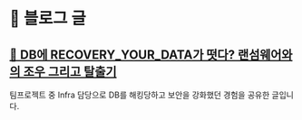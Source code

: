 # 🌱 블로그 글

## [📛 DB에 RECOVERY_YOUR_DATA가 떳다? 랜섬웨어와의 조우 그리고 탈출기](https://blog.naver.com/jamm0316/223962443546)
팀프로젝트 중 Infra 담당으로 DB를 해킹당하고 보안을 강화했던 경험을 공유한 글입니다.
